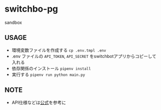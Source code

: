 # switchbo-pg
sandbox
## USAGE
- 環境変数ファイルを作成する `cp .env.tmpl .env`
- .env ファイルの `API_TOKEN`, `API_SECRET` をswitchbotアプリからコピーして入れる
- 依存関係のインストール `pipenv install`
- 実行する `pipenv run python main.py`

## NOTE
- API仕様などは[公式](https://github.com/OpenWonderLabs/SwitchBotAPI#get-device-list)を参考に